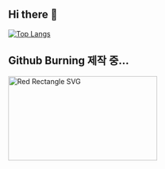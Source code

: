 ## Hi there 👋

[![Top Langs](https://github-readme-stats.vercel.app/api/top-langs/?username=YoonJinJung)](https://github.com/YoonJinJung/github-readme-stats)

## Github Burning 제작 중...
<img src="https://github-burnung-server.vercel.app/api/svg" alt="Red Rectangle SVG" width="300" height="170" />
<!--
**YoonJinJung/YoonJinJung** is a ✨ _special_ ✨ repository because its `README.md` (this file) appears on your GitHub profile.

Here are some ideas to get you started:

- 🔭 I’m currently working on ...
- 🌱 I’m currently learning ...
- 👯 I’m looking to collaborate on ...
- 🤔 I’m looking for help with ...
- 💬 Ask me about ...
- 📫 How to reach me: ...
- 😄 Pronouns: ...
- ⚡ Fun fact: ...
-->
